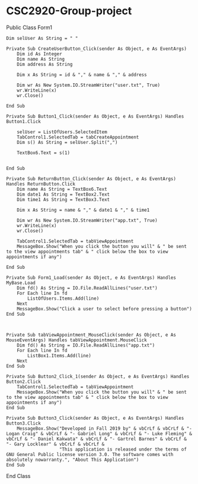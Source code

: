 # CSC2920-Group-project
Public Class Form1

    Dim selUser As String = " "

    Private Sub CreateUserButton_Click(sender As Object, e As EventArgs)
        Dim id As Integer
        Dim name As String
        Dim address As String

        Dim x As String = id & "," & name & "," & address

        Dim wr As New System.IO.StreamWriter("user.txt", True)
        wr.WriteLine(x)
        wr.Close()

    End Sub

    Private Sub Button1_Click(sender As Object, e As EventArgs) Handles Button1.Click

        selUser = ListOfUsers.SelectedItem
        TabControl1.SelectedTab = tabCreateAppointment
        Dim s() As String = selUser.Split(",")

        TextBox6.Text = s(1)


    End Sub

    Private Sub ReturnButton_Click(sender As Object, e As EventArgs) Handles ReturnButton.Click
        Dim name As String = TextBox6.Text
        Dim date1 As String = TextBox2.Text
        Dim time1 As String = TextBox3.Text

        Dim x As String = name & "," & date1 & "," & time1

        Dim wr As New System.IO.StreamWriter("app.txt", True)
        wr.WriteLine(x)
        wr.Close()

        TabControl1.SelectedTab = tabViewAppointment
        MessageBox.Show("When you click the button you will" & " be sent to the view appointments tab" & " click below the box to view appointments if any")

    End Sub

    Private Sub Form1_Load(sender As Object, e As EventArgs) Handles MyBase.Load
        Dim fd() As String = IO.File.ReadAllLines("user.txt")
        For Each line In fd
            ListOfUsers.Items.Add(line)
        Next
        MessageBox.Show("Click a user to select before pressing a button")
    End Sub



    Private Sub tabViewAppointment_MouseClick(sender As Object, e As MouseEventArgs) Handles tabViewAppointment.MouseClick
        Dim fd() As String = IO.File.ReadAllLines("app.txt")
        For Each line In fd
            ListBox1.Items.Add(line)
        Next
    End Sub

    Private Sub Button2_Click_1(sender As Object, e As EventArgs) Handles Button2.Click
        TabControl1.SelectedTab = tabViewAppointment
        MessageBox.Show("When you click the button you will" & " be sent to the view appointments tab" & " click below the box to view appointments if any")
    End Sub

    Private Sub Button3_Click(sender As Object, e As EventArgs) Handles Button3.Click
        MessageBox.Show("Developed in Fall 2019 by" & vbCrLf & vbCrLf & "- Logan Craig" & vbCrLf & "- Gabriel Long" & vbCrLf & "- Luke Fleming" & vbCrLf & "- Daniel Kakwata" & vbCrLf & "- Gartrel Barnes" & vbCrLf & "- Gary Locklear" & vbCrLf & vbCrLf &
                        "This application is released under the terms of GNU General Public license version 3.0. The software comes with absolutely nowarranty.", "About This Application")
    End Sub
End Class
